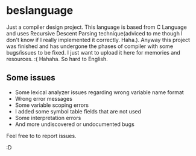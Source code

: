 # beslanguage
Just a compiler design project. This language is based from C Language and uses Recursive Descent Parsing technique(adviced to me though I don't know if I really implemented it correctly. Haha.). Anyway this project was finished and has undergone the phases of compiler with some bugs/issues to be fixed. I just want to upload it here for memories and resources. :( Hahaha. So hard to English.

## Some issues

- Some lexical analyzer issues regarding wrong variable name format
- Wrong error messages
- Some variable scoping errors
- I added some symbol table fields that are not used
- Some interpretation errors
- And more undiscovered or undocumented bugs

Feel free to to report issues.

:D
